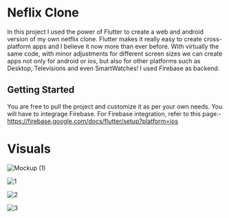 # Neflix Clone

In this project I used the power of Flutter to create a web and android version of my own netflix clone. Flutter makes it really easy to create cross-platform apps and I believe it now more than ever before. With virtually the same code, with minor adjustments for different screen sizes we can create apps not only for android or ios, but also for other platforms such as Desktop, Televisions and even SmartWatches! I used Firebase as backend.

## Getting Started

You are free to pull the project and customize it as per your own needs. You will have to integrage Firebase. For Firebase integration, refer to this page:-
https://firebase.google.com/docs/flutter/setup?platform=ios

# Visuals

![Mockup (1)](https://user-images.githubusercontent.com/64207802/127617956-451b7632-e6ce-4078-9705-498467e1566a.png)


![1](https://user-images.githubusercontent.com/64207802/127527043-b6b900b6-98e8-4669-987e-16a98aa2f9b0.png)



![2](https://user-images.githubusercontent.com/64207802/127527087-c7190699-221e-41e7-aa88-295efb8c28e0.png)



![3](https://user-images.githubusercontent.com/64207802/127527122-fe782737-4354-4c38-89c6-9ae8aaac5523.png)
